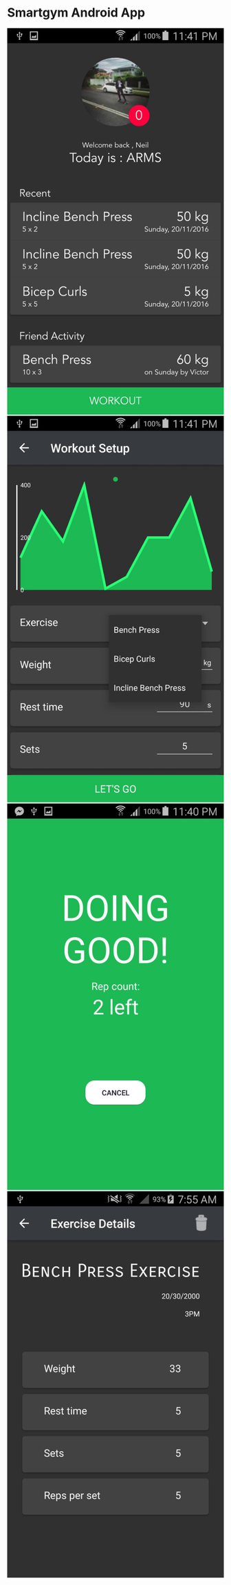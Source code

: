 Smartgym Android App
================================================

![1](./screenshots/dashboard.png)
![2](./screenshots/exercise_setup.png)
![3](./screenshots/exercise_feedback.png)
![4](./screenshots/exercise_details.png)
